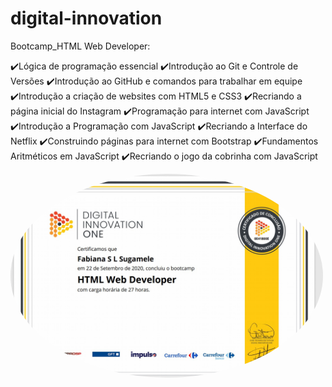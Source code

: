 # digital-innovation
Bootcamp_HTML Web Developer:

:heavy_check_mark:Lógica de programação essencial
:heavy_check_mark:Introdução ao Git e Controle de Versões
:heavy_check_mark:Introdução ao GitHub e comandos para trabalhar em equipe
:heavy_check_mark:Introdução a criação de websites com HTML5 e CSS3
:heavy_check_mark:Recriando a página inicial do Instagram
:heavy_check_mark:Programação para internet com JavaScript
:heavy_check_mark:Introdução a Programação com JavaScript
:heavy_check_mark:Recriando a Interface do Netflix
:heavy_check_mark:Construindo páginas para internet com Bootstrap
:heavy_check_mark:Fundamentos Aritméticos em JavaScript
:heavy_check_mark:Recriando o jogo da cobrinha com JavaScript

 <img style="border-radius: 50%;" src="https://github.com/FabiSugamele/digital-innovation/blob/master/certificado_DIO.jpg" width="500px;" alt="Foto do Certificado"/>
